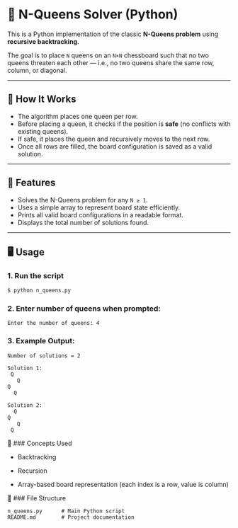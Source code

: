 # 🧩 N-Queens Solver (Python)

This is a Python implementation of the classic **N-Queens problem** using **recursive backtracking**.

The goal is to place `N` queens on an `N×N` chessboard such that no two queens threaten each other — i.e., no two queens share the same row, column, or diagonal.

---

## 🚀 How It Works

- The algorithm places one queen per row.
- Before placing a queen, it checks if the position is **safe** (no conflicts with existing queens).
- If safe, it places the queen and recursively moves to the next row.
- Once all rows are filled, the board configuration is saved as a valid solution.

---

## 📌 Features

- Solves the N-Queens problem for any `N ≥ 1`.
- Uses a simple array to represent board state efficiently.
- Prints all valid board configurations in a readable format.
- Displays the total number of solutions found.

---

## 🖥️ Usage

### 1. Run the script

```bash
$ python n_queens.py
```

### 2. Enter number of queens when prompted:
```
Enter the number of queens: 4
```

### 3. Example Output:
```
Number of solutions = 2

Solution 1:
 Q  
   Q
Q
  Q

Solution 2:
  Q
Q
   Q
 Q
```

🧠 ### Concepts Used

- Backtracking

- Recursion

- Array-based board representation (each index is a row, value is column)

📂 ### File Structure
```
n_queens.py      # Main Python script
README.md        # Project documentation
```
